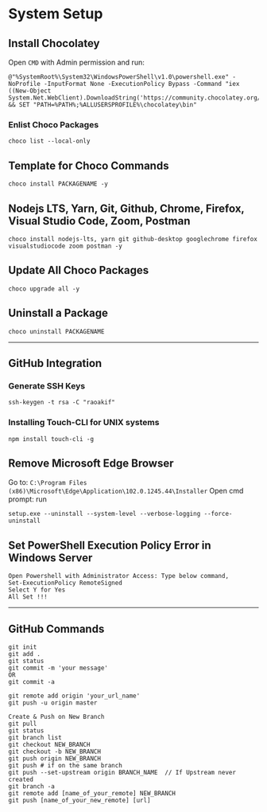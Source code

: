 # System Setup

## Install Chocolatey
Open `CMD` with Admin permission and run:
```
@"%SystemRoot%\System32\WindowsPowerShell\v1.0\powershell.exe" -NoProfile -InputFormat None -ExecutionPolicy Bypass -Command "iex ((New-Object System.Net.WebClient).DownloadString('https://community.chocolatey.org/install.ps1'))" && SET "PATH=%PATH%;%ALLUSERSPROFILE%\chocolatey\bin"
```

### Enlist Choco Packages
```
choco list --local-only
```

## Template for Choco Commands
```
choco install PACKAGENAME -y
```

## Nodejs LTS, Yarn, Git, Github, Chrome, Firefox, Visual Studio Code, Zoom, Postman
```
choco install nodejs-lts, yarn git github-desktop googlechrome firefox visualstudiocode zoom postman -y
```

## Update All Choco Packages
```
choco upgrade all -y
```

## Uninstall a Package
```
choco uninstall PACKAGENAME
```
---

## GitHub Integration

### Generate SSH Keys
```
ssh-keygen -t rsa -C "raoakif"
```

### Installing Touch-CLI for UNIX systems
```
npm install touch-cli -g
```

## Remove Microsoft Edge Browser
Go to:
`C:\Program Files (x86)\Microsoft\Edge\Application\102.0.1245.44\Installer`
Open cmd prompt: run
```
setup.exe --uninstall --system-level --verbose-logging --force-uninstall
```

## Set PowerShell Execution Policy Error in Windows Server
```
Open Powershell with Administrator Access: Type below command,
Set-ExecutionPolicy RemoteSigned
Select Y for Yes
All Set !!!
```

---

## GitHub Commands
```
git init
git add .
git status
git commit -m 'your message'
OR
git commit -a

git remote add origin 'your_url_name'
git push -u origin master

Create & Push on New Branch
git pull
git status
git branch list
git checkout NEW_BRANCH 
git checkout -b NEW_BRANCH
git push origin NEW_BRANCH
git push # if on the same branch
git push --set-upstream origin BRANCH_NAME  // If Upstream never created
git branch -a
git remote add [name_of_your_remote] NEW_BRANCH
git push [name_of_your_new_remote] [url]
```
